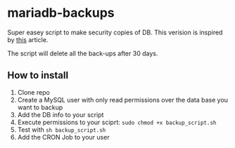 # mariadb-backups

Super easey script to make security copies of DB. This verision is inspired by [this](https://simon-davies.name/bash/backing-up-mysql-databases) article.

The script will delete all the back-ups after 30 days.

## How to install

1. Clone repo
2. Create a MySQL user with only read permissions over the data base you want to backup
3. Add the DB info to your script
4. Execute permissions to your sciprt: `sudo chmod +x backup_script.sh`
5. Test with `sh backup_script.sh`
6. Add the CRON Job to your user
